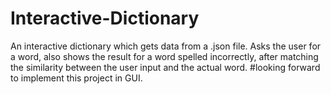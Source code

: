 # Interactive-Dictionary
An interactive dictionary which gets data from a .json file. Asks the user for a word, also shows the result for a word spelled incorrectly, after matching the similarity between the user input and the actual word.
#looking forward to implement this project in GUI.
